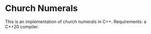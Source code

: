 # Church Numerals

This is an implementation of church numerals in C++. Requirements: a C++20 compiler.
